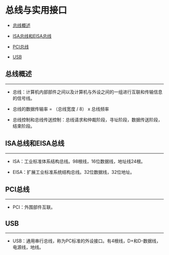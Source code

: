 # 总线与实用接口

  + [总线概述](#总线概述)

  + [ISA总线和EISA总线](#isa总线和eisa总线)

  + [PCI总线](#pci总线)

  + [USB](#usb)

## 总线概述

***

  + 总线：计算机内部部件之间以及计算机与外设之间的一组进行互联和传输信息的信号线。

  + 总线的数据传输率 = （总线宽度 / 8） x 总线频率

  + 总线控制和总线传送控制：总线请求和仲裁阶段，寻址阶段，数据传送阶段，结束阶段。

## ISA总线和EISA总线

***

  + ISA：工业标准体系结构总线。98根线，16位数据线，地址线24根。

  + EISA：扩展工业标准系统结构总线。32位数据线，32位地址。

## PCI总线

***

  + PCI：外围部件互联。

## USB

***

  + USB：通用串行总线，称为PC标准的外设接口。有4根线，D+和D-数据线，电源线，地线。
